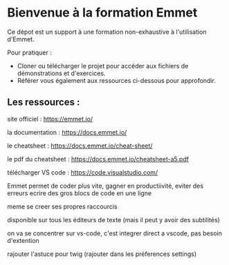# Bienvenue à la formation Emmet

Ce dépot est un support à une formation non-exhaustive à l'utilisation d'Emmet.

Pour pratiquer :
 - Cloner ou télécharger le projet pour accéder aux fichiers de démonstrations et d'exercices.
 - Référer vous également aux ressources ci-dessous pour approfondir.

## Les ressources :

site officiel : https://emmet.io/

la documentation : https://docs.emmet.io/
	
le cheatsheet : https://docs.emmet.io/cheat-sheet/

le pdf du cheatsheet : https://docs.emmet.io/cheatsheet-a5.pdf
	
télécharger VS code : https://code.visualstudio.com/


Emmet permet de coder plus vite, 
gagner en productiivité, 
eviter des erreurs
ecrire des gros blocs de code en une ligne

meme se creer ses propres raccourcis


disponible sur tous les éditeurs de texte (mais il peut y avoir des subtilités)

on va se concentrer sur vs-code, 
c'est integrer direct a vscode, pas besoin d'extention



rajouter l'astuce pour twig (rajouter dans les préferences settings)